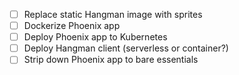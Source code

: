 - [ ] Replace static Hangman image with sprites
- [ ] Dockerize Phoenix app
- [ ] Deploy Phoenix app to Kubernetes
- [ ] Deploy Hangman client (serverless or container?)
- [ ] Strip down Phoenix app to bare essentials